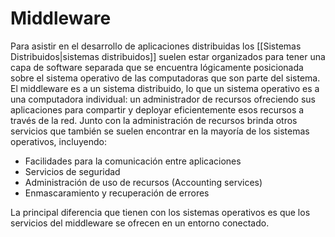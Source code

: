 # Middleware
Para asistir en el desarrollo de aplicaciones distribuidas los [[Sistemas Distribuidos|sistemas distribuidos]] suelen estar organizados para tener una capa de software separada que se encuentra lógicamente posicionada sobre el sistema operativo de las computadoras que son parte del sistema.
El middleware es a un sistema distribuido, lo que un sistema operativo es a una computadora individual: un administrador de recursos ofreciendo sus aplicaciones para compartir y deployar eficientemente esos recursos a través de la red. Junto con la administración de recursos brinda otros servicios que también se suelen encontrar en la mayoría de los sistemas operativos, incluyendo:
- Facilidades para la comunicación entre aplicaciones
- Servicios de seguridad 
- Administración de uso de recursos (Accounting services)
- Enmascaramiento y recuperación de errores

La principal diferencia que tienen con los sistemas operativos es que los servicios del middleware se ofrecen en un entorno conectado.